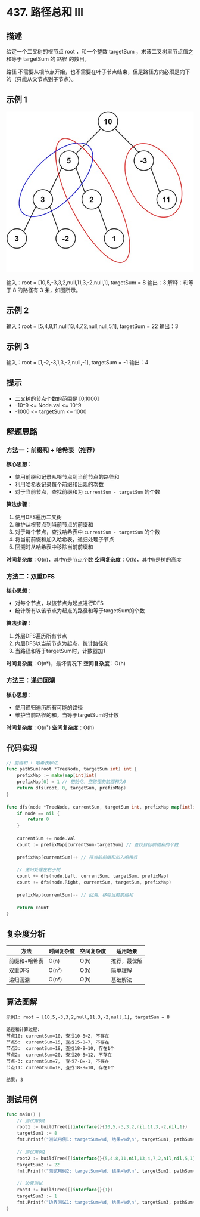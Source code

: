 # 437. 路径总和 III

## 描述

给定一个二叉树的根节点 root ，和一个整数 targetSum ，求该二叉树里节点值之和等于 targetSum 的 路径 的数目。

路径 不需要从根节点开始，也不需要在叶子节点结束，但是路径方向必须是向下的（只能从父节点到子节点）。

## 示例 1

![pathsum3](./images/pathsum3-1-tree.jpg)

输入：root = [10,5,-3,3,2,null,11,3,-2,null,1], targetSum = 8
输出：3
解释：和等于 8 的路径有 3 条，如图所示。

## 示例 2

输入：root = [5,4,8,11,null,13,4,7,2,null,null,5,1], targetSum = 22
输出：3

## 示例 3

输入：root = [1,-2,-3,1,3,-2,null,-1], targetSum = -1
输出：4

## 提示

- 二叉树的节点个数的范围是 [0,1000]
- -10^9 <= Node.val <= 10^9 
- -1000 <= targetSum <= 1000 

## 解题思路

### 方法一：前缀和 + 哈希表（推荐）

**核心思想**：
- 使用前缀和记录从根节点到当前节点的路径和
- 利用哈希表记录每个前缀和出现的次数
- 对于当前节点，查找前缀和为 `currentSum - targetSum` 的个数

**算法步骤**：
1. 使用DFS遍历二叉树
2. 维护从根节点到当前节点的前缀和
3. 对于每个节点，查找哈希表中 `currentSum - targetSum` 的个数
4. 将当前前缀和加入哈希表，递归处理子节点
5. 回溯时从哈希表中移除当前前缀和

**时间复杂度**：O(n)，其中n是节点个数
**空间复杂度**：O(h)，其中h是树的高度

### 方法二：双重DFS

**核心思想**：
- 对每个节点，以该节点为起点进行DFS
- 统计所有以该节点为起点的路径和等于targetSum的个数

**算法步骤**：
1. 外层DFS遍历所有节点
2. 内层DFS以当前节点为起点，统计路径和
3. 当路径和等于targetSum时，计数器加1

**时间复杂度**：O(n²)，最坏情况下
**空间复杂度**：O(h)

### 方法三：递归回溯

**核心思想**：
- 使用递归遍历所有可能的路径
- 维护当前路径的和，当等于targetSum时计数

**时间复杂度**：O(n²)
**空间复杂度**：O(h)

## 代码实现

```go
// 前缀和 + 哈希表解法
func pathSum(root *TreeNode, targetSum int) int {
    prefixMap := make(map[int]int)
    prefixMap[0] = 1 // 初始化，空路径的前缀和为0
    return dfs(root, 0, targetSum, prefixMap)
}

func dfs(node *TreeNode, currentSum, targetSum int, prefixMap map[int]int) int {
    if node == nil {
        return 0
    }
    
    currentSum += node.Val
    count := prefixMap[currentSum-targetSum] // 查找目标前缀和的个数
    
    prefixMap[currentSum]++ // 将当前前缀和加入哈希表
    
    // 递归处理左右子树
    count += dfs(node.Left, currentSum, targetSum, prefixMap)
    count += dfs(node.Right, currentSum, targetSum, prefixMap)
    
    prefixMap[currentSum]-- // 回溯，移除当前前缀和
    
    return count
}
```

## 复杂度分析

| 方法          | 时间复杂度 | 空间复杂度 | 适用场景     |
| ------------- | ---------- | ---------- | ------------ |
| 前缀和+哈希表 | O(n)       | O(h)       | 推荐，最优解 |
| 双重DFS       | O(n²)      | O(h)       | 简单理解     |
| 递归回溯      | O(n²)      | O(h)       | 基础解法     |

## 算法图解

```
示例1: root = [10,5,-3,3,2,null,11,3,-2,null,1], targetSum = 8

路径和计算过程:
节点10: currentSum=10, 查找10-8=2, 不存在
节点5:  currentSum=15, 查找15-8=7, 不存在  
节点3:  currentSum=18, 查找18-8=10, 存在1个
节点2:  currentSum=20, 查找20-8=12, 不存在
节点-3: currentSum=7,  查找7-8=-1, 不存在
节点11: currentSum=18, 查找18-8=10, 存在1个

结果: 3
```

## 测试用例

```go
func main() {
    // 测试用例1
    root1 := buildTree([]interface{}{10,5,-3,3,2,nil,11,3,-2,nil,1})
    targetSum1 := 8
    fmt.Printf("测试用例1: targetSum=%d, 结果=%d\n", targetSum1, pathSum(root1, targetSum1))
    
    // 测试用例2
    root2 := buildTree([]interface{}{5,4,8,11,nil,13,4,7,2,nil,nil,5,1})
    targetSum2 := 22
    fmt.Printf("测试用例2: targetSum=%d, 结果=%d\n", targetSum2, pathSum(root2, targetSum2))
    
    // 边界测试
    root3 := buildTree([]interface{}{1})
    targetSum3 := 1
    fmt.Printf("边界测试1: targetSum=%d, 结果=%d\n", targetSum3, pathSum(root3, targetSum3))
}
```
